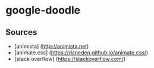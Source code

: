 # google-doodle

## Sources
* [animista] (http://animista.net)
* [animate.css] (https://daneden.github.io/animate.css/)
* [stack overflow] (https://stackoverflow.com/)
